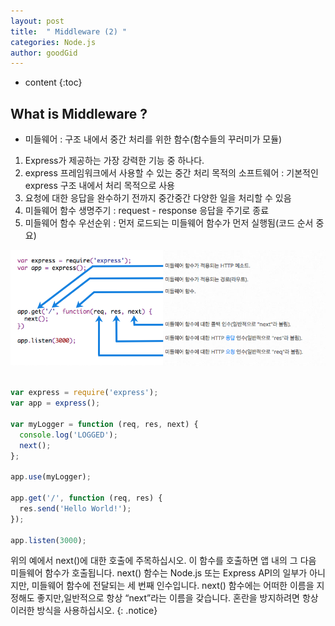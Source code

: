 ```yaml
---
layout: post
title:  " Middleware (2) "
categories: Node.js
author: goodGid
---
```

* content
{:toc}



## What is Middleware ?

* 미들웨어 : 구조 내에서 중간 처리를 위한 함수(함수들의 꾸러미가 모듈)

1. Express가 제공하는 가장 강력한 기능 중 하나다.
2. express 프레임워크에서 사용할 수 있는 중간 처리 목적의 소프트웨어 : 기본적인 express 구조 내에서 처리 목적으로 사용
3. 요청에 대한 응답을 완수하기 전까지 중간중간 다양한 일을 처리할 수 있음
4. 미들웨어 함수 생명주기 : request - response 응답을 주기로 종료 
5. 미들웨어 함수 우선순위 : 먼저 로드되는 미들웨어 함수가 먼저 실행됨(코드 순서 중요)


![](/assets/img/node_js/middleware_2_1.png)


``` js

var express = require('express');
var app = express();

var myLogger = function (req, res, next) {
  console.log('LOGGED');
  next();
};

app.use(myLogger);

app.get('/', function (req, res) {
  res.send('Hello World!');
});

app.listen(3000);

```


위의 예에서 next()에 대한 호출에 주목하십시오. 이 함수를 호출하면 앱 내의 그 다음 미들웨어 함수가 호출됩니다. next() 함수는 Node.js 또는 Express API의 일부가 아니지만, 미들웨어 함수에 전달되는 세 번째 인수입니다. next() 함수에는 어떠한 이름을 지정해도 좋지만,일반적으로 항상 “next”라는 이름을 갖습니다. 혼란을 방지하려면 항상 이러한 방식을 사용하십시오.
{: .notice}

